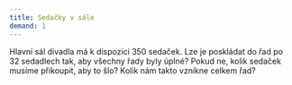 ```yaml
---  
title: Sedačky v sále  
demand: 1  
---  
```


Hlavní sál divadla má k dispozici 350 sedaček. Lze je poskládat do řad po 32
sedadlech tak, aby všechny řady byly úplné? Pokud ne, kolik sedaček musíme
přikoupit, aby to šlo? Kolik nám takto vznikne celkem řad?

